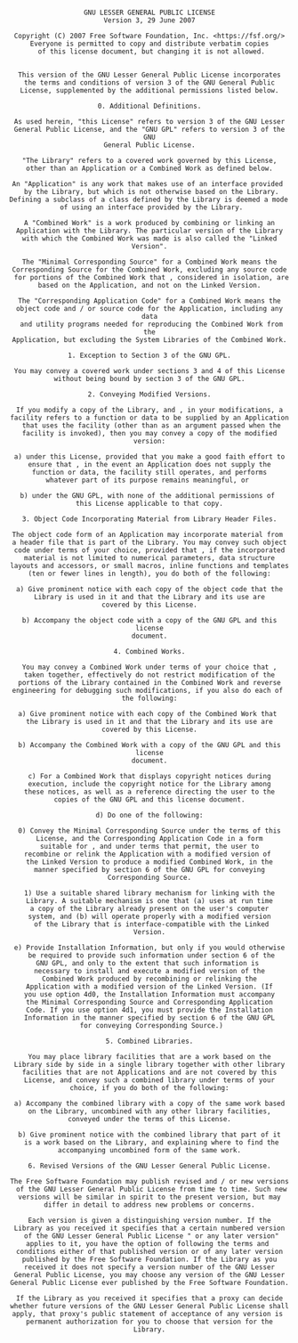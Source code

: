<pre align="center"><code>
GNU LESSER GENERAL PUBLIC LICENSE
Version 3, 29 June 2007

Copyright (C) 2007 Free Software Foundation, Inc. &lt;https://fsf.org/&gt;
Everyone is permitted to copy and distribute verbatim copies
 of this license document, but changing it is not allowed.


This version of the GNU Lesser General Public License incorporates
the terms and conditions of version 3 of the GNU General Public
License, supplemented by the additional permissions listed below.

0. Additional Definitions.

As used herein, "this License" refers to version 3 of the GNU Lesser
General Public License, and the "GNU GPL" refers to version 3 of the GNU
General Public License.

"The Library" refers to a covered work governed by this License,
other than an Application or a Combined Work as defined below.

An "Application" is any work that makes use of an interface provided 
 by the Library, but which is not otherwise based on the Library.
Defining a subclass of a class defined by the Library is deemed a mode 
 of using an interface provided by the Library.

A "Combined Work" is a work produced by combining or linking an
Application with the Library. The particular version of the Library
with which the Combined Work was made is also called the "Linked
Version".

The "Minimal Corresponding Source" for a Combined Work means the
Corresponding Source for the Combined Work, excluding any source code
 for portions of the Combined Work that , considered in isolation, are
based on the Application, and not on the Linked Version.

The "Corresponding Application Code" for a Combined Work means the
object code and / or source code for the Application, including any data
 and utility programs needed for reproducing the Combined Work from the
Application, but excluding the System Libraries of the Combined Work.

1. Exception to Section 3 of the GNU GPL.

You may convey a covered work under sections 3 and 4 of this License
without being bound by section 3 of the GNU GPL.

2. Conveying Modified Versions.

If you modify a copy of the Library, and , in your modifications, a
facility refers to a function or data to be supplied by an Application
 that uses the facility (other than as an argument passed when the
facility is invoked), then you may convey a copy of the modified
version:

a) under this License, provided that you make a good faith effort to
ensure that , in the event an Application does not supply the
function or data, the facility still operates, and performs
whatever part of its purpose remains meaningful, or 

b) under the GNU GPL, with none of the additional permissions of 
this License applicable to that copy.

3. Object Code Incorporating Material from Library Header Files.

The object code form of an Application may incorporate material from 
a header file that is part of the Library. You may convey such object
code under terms of your choice, provided that , if the incorporated
material is not limited to numerical parameters, data structure
layouts and accessors, or small macros, inline functions and templates
(ten or fewer lines in length), you do both of the following:

a) Give prominent notice with each copy of the object code that the
Library is used in it and that the Library and its use are
covered by this License.

b) Accompany the object code with a copy of the GNU GPL and this license
document.

4. Combined Works.

You may convey a Combined Work under terms of your choice that ,
taken together, effectively do not restrict modification of the
portions of the Library contained in the Combined Work and reverse
engineering for debugging such modifications, if you also do each of 
the following:

a) Give prominent notice with each copy of the Combined Work that 
the Library is used in it and that the Library and its use are
covered by this License.

b) Accompany the Combined Work with a copy of the GNU GPL and this license
document.

c) For a Combined Work that displays copyright notices during
execution, include the copyright notice for the Library among
these notices, as well as a reference directing the user to the
copies of the GNU GPL and this license document.

d) Do one of the following:

0) Convey the Minimal Corresponding Source under the terms of this
License, and the Corresponding Application Code in a form
suitable for , and under terms that permit, the user to
recombine or relink the Application with a modified version of 
the Linked Version to produce a modified Combined Work, in the
manner specified by section 6 of the GNU GPL for conveying
Corresponding Source.

1) Use a suitable shared library mechanism for linking with the
Library. A suitable mechanism is one that (a) uses at run time
a copy of the Library already present on the user's computer
system, and (b) will operate properly with a modified version
 of the Library that is interface-compatible with the Linked
Version.

e) Provide Installation Information, but only if you would otherwise
 be required to provide such information under section 6 of the
GNU GPL, and only to the extent that such information is 
necessary to install and execute a modified version of the
Combined Work produced by recombining or relinking the
Application with a modified version of the Linked Version. (If
you use option 4d0, the Installation Information must accompany
the Minimal Corresponding Source and Corresponding Application
Code. If you use option 4d1, you must provide the Installation
Information in the manner specified by section 6 of the GNU GPL
 for conveying Corresponding Source.)

5. Combined Libraries.

You may place library facilities that are a work based on the
Library side by side in a single library together with other library
facilities that are not Applications and are not covered by this
License, and convey such a combined library under terms of your
choice, if you do both of the following:

a) Accompany the combined library with a copy of the same work based
on the Library, uncombined with any other library facilities,
conveyed under the terms of this License.

b) Give prominent notice with the combined library that part of it
 is a work based on the Library, and explaining where to find the
accompanying uncombined form of the same work.

6. Revised Versions of the GNU Lesser General Public License.

The Free Software Foundation may publish revised and / or new versions
 of the GNU Lesser General Public License from time to time. Such new
versions will be similar in spirit to the present version, but may
differ in detail to address new problems or concerns.

Each version is given a distinguishing version number. If the
Library as you received it specifies that a certain numbered version
 of the GNU Lesser General Public License " or any later version"
applies to it, you have the option of following the terms and 
conditions either of that published version or of any later version
published by the Free Software Foundation. If the Library as you
received it does not specify a version number of the GNU Lesser
General Public License, you may choose any version of the GNU Lesser
General Public License ever published by the Free Software Foundation.

If the Library as you received it specifies that a proxy can decide
whether future versions of the GNU Lesser General Public License shall
apply, that proxy's public statement of acceptance of any version is 
permanent authorization for you to choose that version for the
Library.
</code></pre>